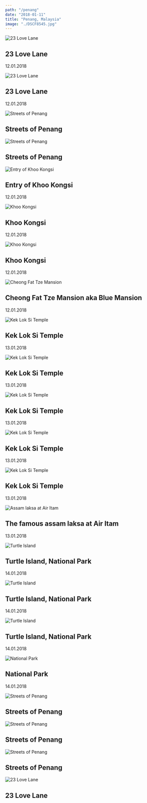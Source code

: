```yaml
---
path: "/penang"
date: "2018-01-11"
title: "Penang, Malaysia"
image: "./DSCF8545.jpg"
---
```


![23 Love Lane](./DSCF8545.jpg)
## 23 Love Lane
<span class="date">12.01.2018</span>

![23 Love Lane](./DSCF8530.jpg)
## 23 Love Lane
<span class="date">12.01.2018</span>

![Streets of Penang](./DSCF8839.jpg)
## Streets of Penang

![Streets of Penang](./DSCF8594.jpg)
## Streets of Penang

![Entry of Khoo Kongsi](./DSCF8642.jpg)
## Entry of Khoo Kongsi
<span class="date">12.01.2018</span>

![Khoo Kongsi](./DSCF8650.jpg)
## Khoo Kongsi
<span class="date">12.01.2018</span>

![Khoo Kongsi](./DSCF8672.jpg)
## Khoo Kongsi
<span class="date">12.01.2018</span>

![Cheong Fat Tze Mansion](./DSCF8575.jpg)
## Cheong Fat Tze Mansion aka Blue Mansion
<span class="date">12.01.2018</span>

![Kek Lok Si Temple](./DSCF8697.jpg)
## Kek Lok Si Temple
<span class="date">13.01.2018</span>

![Kek Lok Si Temple](./DSCF8751.jpg)
## Kek Lok Si Temple
<span class="date">13.01.2018</span>

![Kek Lok Si Temple](./DSCF8713.jpg)
## Kek Lok Si Temple
<span class="date">13.01.2018</span>

![Kek Lok Si Temple](./DSCF8704.jpg)
## Kek Lok Si Temple
<span class="date">13.01.2018</span>

![Kek Lok Si Temple](./DSCF8763.jpg)
## Kek Lok Si Temple
<span class="date">13.01.2018</span>

![Assam laksa at Air Itam](./DSCF8791.jpg)
## The famous assam laksa at Air Itam
<span class="date">13.01.2018</span>

![Turtle Island](./DSCF8797.jpg)
## Turtle Island, National Park
<span class="date">14.01.2018</span>

![Turtle Island](./DSCF8810.jpg)
## Turtle Island, National Park
<span class="date">14.01.2018</span>

![Turtle Island](./DSCF8806.jpg)
## Turtle Island, National Park
<span class="date">14.01.2018</span>

![National Park](./DSCF8823.jpg)
## National Park
<span class="date">14.01.2018</span>

![Streets of Penang](./DSCF8586.jpg)
## Streets of Penang

![Streets of Penang](./DSCF8612.jpg)
## Streets of Penang

![Streets of Penang](./DSCF8638.jpg)
## Streets of Penang

![23 Love Lane](./DSCF8831.jpg)
## 23 Love Lane